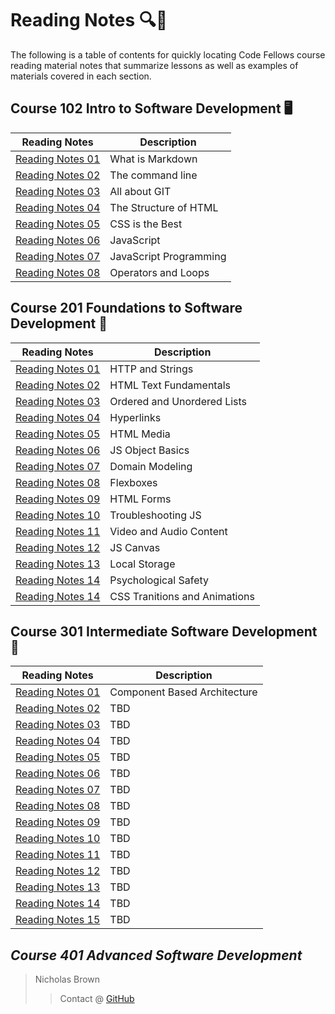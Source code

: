 # Reading Notes 🔍📝

The following is a table of contents for quickly locating Code Fellows course reading material notes that summarize lessons as well as examples of materials covered in each section.

## Course 102 Intro to Software Development 🖥️

| Reading Notes | Description |
| --- | --- |
| [Reading Notes 01](102/102_Reading_01.md) | What is Markdown |
| [Reading Notes 02](102/102_Reading_02.md) | The command line |
| [Reading Notes 03](102/102_Reading_03.md) | All about GIT |
| [Reading Notes 04](102/102_Reading_04.md) | The Structure of HTML |
| [Reading Notes 05](102/102_Reading_05.md) | CSS is the Best |
| [Reading Notes 06](102/102_Reading_06.md) | JavaScript |
| [Reading Notes 07](102/102_Reading_07.md) | JavaScript Programming |
| [Reading Notes 08](102/102_Reading_08.md) | Operators and Loops |

## Course 201 Foundations to Software Development 🌱

| Reading Notes | Description |
| --- | --- |
| [Reading Notes 01](201/201_Reading_01.md) | HTTP and Strings |
| [Reading Notes 02](201/201_Reading_02.md) | HTML Text Fundamentals |
| [Reading Notes 03](201/201_Reading_03.md) | Ordered and Unordered Lists |
| [Reading Notes 04](201/201_Reading_04.md) | Hyperlinks |
| [Reading Notes 05](201/201_Reading_05.md) | HTML Media |
| [Reading Notes 06](201/201_Reading_06.md) | JS Object Basics |
| [Reading Notes 07](201/201_Reading_07.md) | Domain Modeling |
| [Reading Notes 08](201/201_Reading_08.md) | Flexboxes |
| [Reading Notes 09](201/201_Reading_09.md) | HTML Forms |
| [Reading Notes 10](201/201_Reading_10.md) | Troubleshooting JS |
| [Reading Notes 11](201/201_Reading_11.md) | Video and Audio Content |
| [Reading Notes 12](201/201_Reading_12.md) | JS Canvas |
| [Reading Notes 13](201/201_Reading_13.md) | Local Storage |
| [Reading Notes 14](201/201_Reading_14_PsychologicalSafety.md) | Psychological Safety |
 [Reading Notes 14](201/201_Reading_14.md) | CSS Tranitions and Animations |

## Course 301 Intermediate Software Development 🚀

| Reading Notes | Description |
| --- | --- |
| [Reading Notes 01](301/301_Reading_01.md) | Component Based Architecture |
| [Reading Notes 02](301/301_Reading_02.md) | TBD |
| [Reading Notes 03](301/301_Reading_03.md) | TBD |
| [Reading Notes 04](301/301_Reading_04.md) | TBD |
| [Reading Notes 05](301/301_Reading_05.md) | TBD |
| [Reading Notes 06](301/301_Reading_06.md) | TBD |
| [Reading Notes 07](301/301_Reading_07.md) | TBD |
| [Reading Notes 08](301/301_Reading_08.md) | TBD |
| [Reading Notes 09](301/301_Reading_09.md) | TBD |
| [Reading Notes 10](301/301_Reading_10.md) | TBD |
| [Reading Notes 11](301/301_Reading_11.md) | TBD |
| [Reading Notes 12](301/301_Reading_12.md) | TBD |
| [Reading Notes 13](301/301_Reading_13.md) | TBD |
| [Reading Notes 14](301/301_Reading_14.md) | TBD |
| [Reading Notes 15](301/301_Reading_15.md) | TBD |

## *Course 401 Advanced Software Development*

> Nicholas Brown
>> Contact @ [GitHub](https://github.com/NicholasBrown-01)